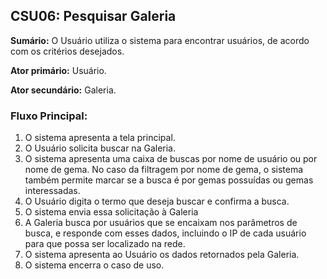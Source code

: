 ## CSU06: Pesquisar Galeria

**Sumário:** O Usuário utiliza o sistema para encontrar usuários, de acordo com os critérios desejados.

**Ator primário:** Usuário.

**Ator secundário:** Galeria.

### Fluxo Principal:
1. O sistema apresenta a tela principal.
2. O Usuário solicita buscar na Galeria.
3. O sistema apresenta uma caixa de buscas por nome de usuário ou por nome de gema. No caso da filtragem por nome de gema, o sistema também permite marcar se a busca é por gemas possuídas ou gemas interessadas.
4. O Usuário digita o termo que deseja buscar e confirma a busca.
5. O sistema envia essa solicitação à Galeria
6. A Galeria busca por usuários que se encaixam nos parâmetros de busca, e responde com esses dados, incluindo o IP de cada usuário para que possa ser localizado na rede.
7. O sistema apresenta ao Usuário os dados retornados pela Galeria.
8. O sistema encerra o caso de uso.
